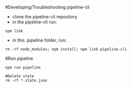#Developing/Troubleshooting pipeline-cli
- clone the pipeline-cli repository
- in the pipeline-cli run:
```
npm link
```

- in this .pipeline folder, run:
```
rm -rf node_modules; npm install; npm link pipeline-cli
```

#Run pipeline
```
npm run pipeline

#Delete state
rm -rf *.state.json

```